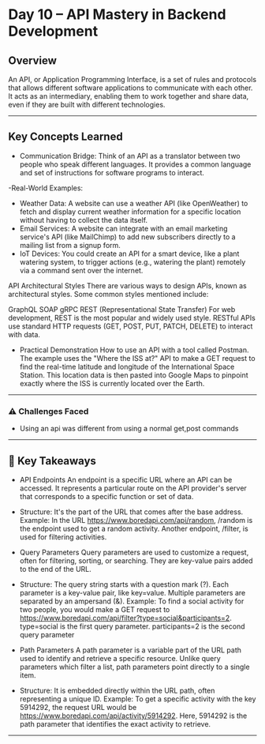 # Day 10 – API Mastery in Backend Development

## Overview
An API, or Application Programming Interface, is a set of rules and protocols that allows different software applications to communicate with each other. It acts as an intermediary, enabling them to work together and share data, even if they are built with different technologies.

---

## Key Concepts Learned
- Communication Bridge: Think of an API as a translator between two people who speak different languages. It provides a common language and set of instructions for software programs to interact.

-Real-World Examples:
- Weather Data: A website can use a weather API (like OpenWeather) to fetch and display current weather information for a specific location without having to collect the data itself.
- Email Services: A website can integrate with an email marketing service's API (like MailChimp) to add new subscribers directly to a mailing list from a signup form.
- IoT Devices: You could create an API for a smart device, like a plant watering system, to trigger actions (e.g., watering the plant) remotely via a command sent over the internet.

API Architectural Styles
There are various ways to design APIs, known as architectural styles. Some common styles mentioned include:

GraphQL
SOAP
gRPC
REST (Representational State Transfer)
For web development, REST is the most popular and widely used style. RESTful APIs use standard HTTP requests (GET, POST, PUT, PATCH, DELETE) to interact with data.

- Practical Demonstration
 How to use an API with a tool called Postman. The example uses the "Where the ISS at?" API to make a GET request to find the real-time latitude and longitude of the International Space Station. This location data is then pasted into Google Maps to pinpoint exactly where the ISS is currently located over the Earth.

 ---

 ### ⚠️ Challenges Faced
- Using an api was different from using a normal get,post commands

---
## 🚀 Key Takeaways
- API Endpoints
An endpoint is a specific URL where an API can be accessed. It represents a particular route on the API provider's server that corresponds to a specific function or set of data.

- Structure: It's the part of the URL that comes after the base address.
Example: In the URL https://www.boredapi.com/api/random, /random is the endpoint used to get a random activity. Another endpoint, /filter, is used for filtering activities.

- Query Parameters
Query parameters are used to customize a request, often for filtering, sorting, or searching. They are key-value pairs added to the end of the URL.

- Structure:
The query string starts with a question mark (?).
Each parameter is a key-value pair, like key=value.
Multiple parameters are separated by an ampersand (&).
Example: To find a social activity for two people, you would make a GET request to https://www.boredapi.com/api/filter?type=social&participants=2.
type=social is the first query parameter.
participants=2 is the second query parameter

- Path Parameters
A path parameter is a variable part of the URL path used to identify and retrieve a specific resource. Unlike query parameters which filter a list, path parameters point directly to a single item.

- Structure: It is embedded directly within the URL path, often representing a unique ID.
Example: To get a specific activity with the key 5914292, the request URL would be https://www.boredapi.com/api/activity/5914292. Here, 5914292 is the path parameter that identifies the exact activity to retrieve.

---